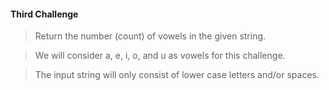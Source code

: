 #### Third Challenge
> Return the number (count) of vowels in the given string.

> We will consider a, e, i, o, and u as vowels for this challenge.

> The input string will only consist of lower case letters and/or spaces.
